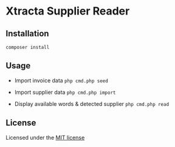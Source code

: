 
# Xtracta Supplier Reader

## Installation

`composer install`

## Usage

- Import invoice data
`php cmd.php seed`

- Import supplier data
`php cmd.php import`

- Display available words & detected supplier
`php cmd.php read`

## License

Licensed under the [MIT license](http://opensource.org/licenses/MIT)